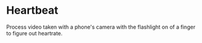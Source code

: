 # Heartbeat

Process video taken with a phone's camera with the flashlight on of a finger to figure out heartrate.
